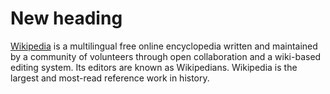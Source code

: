 # New heading
[Wikipedia](wikipedia.org) is a multilingual free online encyclopedia written and maintained by a community of volunteers through open collaboration and a wiki-based editing system. Its editors are known as Wikipedians. Wikipedia is the largest and most-read reference work in history.